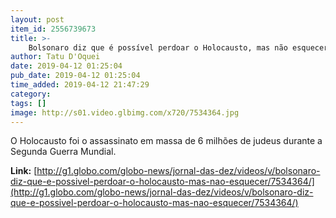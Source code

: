 ```yaml
---
layout: post
item_id: 2556739673
title: >-
    Bolsonaro diz que é possível perdoar o Holocausto, mas não esquecer
author: Tatu D'Oquei
date: 2019-04-12 01:25:04
pub_date: 2019-04-12 01:25:04
time_added: 2019-04-12 21:47:29
category: 
tags: []
image: http://s01.video.glbimg.com/x720/7534364.jpg
---
```


O Holocausto foi o assassinato em massa de 6 milhões de judeus durante a Segunda Guerra Mundial.

**Link:** [http://g1.globo.com/globo-news/jornal-das-dez/videos/v/bolsonaro-diz-que-e-possivel-perdoar-o-holocausto-mas-nao-esquecer/7534364/](http://g1.globo.com/globo-news/jornal-das-dez/videos/v/bolsonaro-diz-que-e-possivel-perdoar-o-holocausto-mas-nao-esquecer/7534364/)


